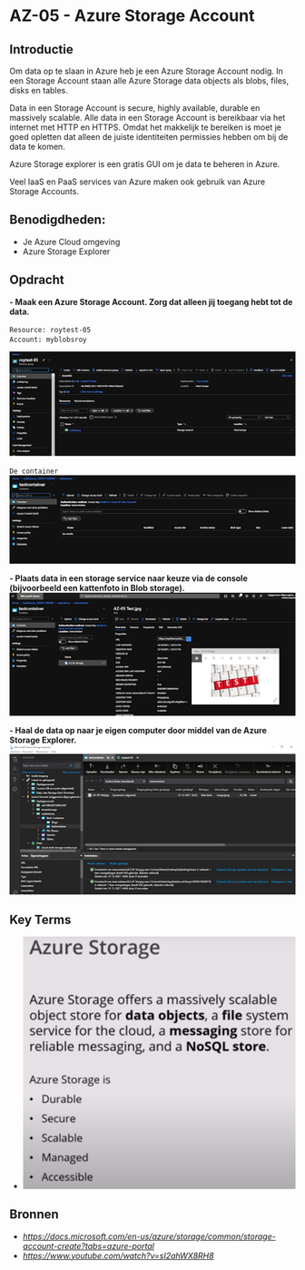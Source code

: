 # AZ-05 - Azure Storage Account  

## Introductie  
Om data op te slaan in Azure heb je een Azure Storage Account nodig. In een Storage Account staan alle Azure Storage data objects als blobs, files, disks en tables.  

Data in een Storage Account is secure, highly available, durable en massively scalable. Alle data in een Storage Account is bereikbaar via het internet met HTTP en HTTPS. Omdat het makkelijk te bereiken is moet je goed opletten dat alleen de juiste identiteiten permissies hebben om bij de data te komen.  

Azure Storage explorer is een gratis GUI om je data te beheren in Azure.  

Veel IaaS en PaaS services van Azure maken ook gebruik van Azure Storage Accounts.  

## Benodigdheden:  
- Je Azure Cloud omgeving  
- Azure Storage Explorer 

## Opdracht
**- Maak een Azure Storage Account. Zorg dat alleen jij toegang hebt tot de data.** 

`Resource: roytest-05`  
`Account: myblobsroy`  

![Kijk](https://github.com/Electroybot/cloud-6-repo-Electroybot/blob/main/00_includes/Week%202/Week%202%20-%20AZ-01%20tm%20AZ-09/AZ-05/02.png?raw=true)  

`De container`  
![Kijk](https://github.com/Electroybot/cloud-6-repo-Electroybot/blob/main/00_includes/Week%202/Week%202%20-%20AZ-01%20tm%20AZ-09/AZ-05/03.png?raw=true)  

**- Plaats data in een storage service naar keuze via de console (bijvoorbeeld een kattenfoto in Blob storage).**  
![Kijk](https://github.com/Electroybot/cloud-6-repo-Electroybot/blob/main/00_includes/Week%202/Week%202%20-%20AZ-01%20tm%20AZ-09/AZ-05/04.png?raw=true)   


**- Haal de data op naar je eigen computer door middel van de Azure Storage Explorer.** 
![Kijk](https://github.com/Electroybot/cloud-6-repo-Electroybot/blob/main/00_includes/Week%202/Week%202%20-%20AZ-01%20tm%20AZ-09/AZ-05/05.png?raw=true)  

## Key Terms

- ![Kijk](https://github.com/Electroybot/cloud-6-repo-Electroybot/blob/main/00_includes/Week%202/Week%202%20-%20AZ-01%20tm%20AZ-09/AZ-05/01.png?raw=true)  

## Bronnen

- *https://docs.microsoft.com/en-us/azure/storage/common/storage-account-create?tabs=azure-portal*  
- *https://www.youtube.com/watch?v=sI2ahWX8RH8*  


